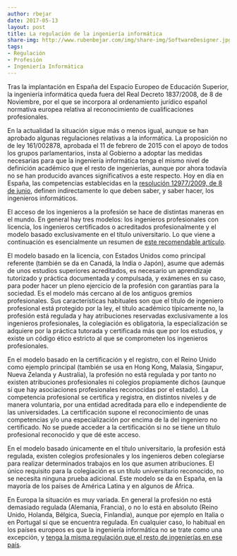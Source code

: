 ```yaml
---
author: rbejar
date: 2017-05-13
layout: post
title: La regulación de la ingeniería informática
share-img: http://www.rubenbejar.com/img/share-img/SoftwareDesigner.jpg
tags:
- Regulación
- Profesión
- Ingeniería Informática
---
```


Tras la implantación en España del Espacio Europeo de Educación Superior, la ingeniería informática queda fuera del Real Decreto 1837/2008, de 8 de Noviembre, por el que se incorpora al ordenamiento jurídico español normativa europea relativa al reconocimiento de cualificaciones profesionales. 

En la actualidad la situación sigue más o menos igual, aunque se han aprobado algunas regulaciones relativas a la informática. La proposición no de ley 161/002878, aprobada el 11 de febrero de 2015 con el apoyo de todos los grupos parlamentarios, insta al Gobierno a adoptar las medidas necesarias para que la ingeniería informática tenga el mismo nivel de definición académico que el resto de ingenierías, aunque por ahora todavía no se han producido avances significativos a este respecto. Hoy en día en España, las competencias establecidas en la [resolución 12977/2009, de 8 de junio](https://www.boe.es/boe/dias/2009/08/04/pdfs/BOE-A-2009-12977.pdf), definen indirectamente lo que deben saber, y saber hacer, los ingenieros informáticos.

El acceso de los ingenieros a la profesión se hace de distintas maneras en el mundo. En general hay tres modelos: los ingenieros profesionales con licencia, los ingenieros certificados o acreditados profesionalmente y el modelo basado exclusivamente en el título universitario. Lo que viene a continuación es esencialmente un resumen de [este recomendable artículo](https://www.icai.es/articulo-revista/el-acceso-de-los-ingenieros-al-ejercicio-de-la-profesion-en-los-principales-paises).

El modelo basado en la licencia, con Estados Unidos como principal referente (también se da en Canadá, la India o Japón), asume que además de unos estudios superiores acreditados, es necesario un aprendizaje tutorizado y práctica documentada y compulsada, y exámenes en su caso, para poder hacer un pleno ejercicio de la profesión con garantías para la sociedad. Es el modelo más cercano al de los antiguos gremios profesionales. Sus características habituales son que el título de ingeniero profesional está protegido por la ley, el título académico típicamente no, la profesión está regulada y hay atribuciones reservadas exclusivamente a los ingenieros profesionales, la colegiación es obligatoria, la especialización se adquiere por la práctica tutorada y certificada más que por los estudios, y existe un código ético estricto al que se comprometen los ingenieros profesionales.

En el modelo basado en la certificación y el registro, con el Reino Unido como ejemplo principal (también se usa en Hong Kong, Malasia, Singapur, Nueva Zelanda y Australia), la profesión no está regulada y por tanto no existen atribuciones profesionales ni colegios propiamente dichos (aunque sí que hay asociaciones profesionales reconocidas por el estado). La competencia profesional se certifica y registra, en distintos niveles y de manera voluntaria, por una entidad acreditada para ello e independiente de las universidades. La certificación supone el reconocimiento de unas competencias y/o una especialización por encima de la del ingeniero no certificado. No se puede acceder a la certificación si no se tiene un título profesional reconocido y que dé este acceso.

En el modelo basado únicamente en el título universitario, la profesión está regulada, existen colegios profesionales y los ingenieros deben colegiarse para realizar determinados trabajos en los que asumen atribuciones. El único requisito para la colegiación es un título universitario reconocido, no se necesita ninguna prueba adicional. Este modelo se da en España, en la mayoría de los países de América Latina y en algunos de África.

En Europa la situación es muy variada. En general la profesión no está demasiado regulada (Alemania, Francia), o no lo está en absoluto (Reino Unido, Holanda, Bélgica, Suecia, Finlandia), aunque por ejemplo en Italia o en Portugal sí que se encuentra regulada. En cualquier caso, lo habitual en los países europeos es que la ingeniería informática no se trate como una excepción, y [tenga la misma regulación que el resto de ingenierías en ese país](http://www.ccii.es/noticias/297-regulacion-informatica-anormal-situacion-ingenieria-informatica-espana-union-europea-informatica-no-puede-esperar-informaticasolucionya).
